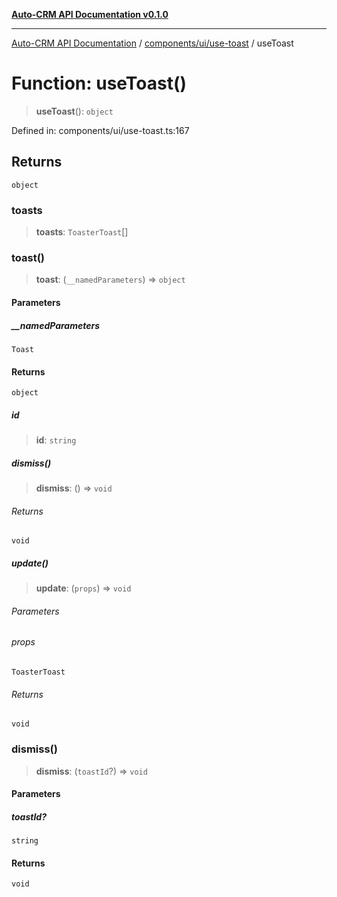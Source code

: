[**Auto-CRM API Documentation v0.1.0**](../../../../README.md)

***

[Auto-CRM API Documentation](../../../../README.md) / [components/ui/use-toast](../README.md) / useToast

# Function: useToast()

> **useToast**(): `object`

Defined in: components/ui/use-toast.ts:167

## Returns

`object`

### toasts

> **toasts**: `ToasterToast`[]

### toast()

> **toast**: (`__namedParameters`) => `object`

#### Parameters

##### \_\_namedParameters

`Toast`

#### Returns

`object`

##### id

> **id**: `string`

##### dismiss()

> **dismiss**: () => `void`

###### Returns

`void`

##### update()

> **update**: (`props`) => `void`

###### Parameters

###### props

`ToasterToast`

###### Returns

`void`

### dismiss()

> **dismiss**: (`toastId`?) => `void`

#### Parameters

##### toastId?

`string`

#### Returns

`void`
